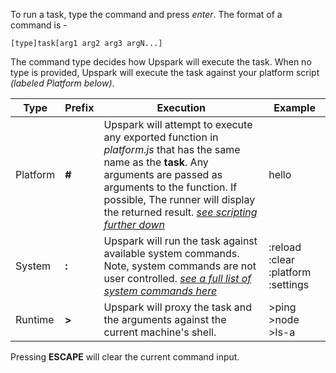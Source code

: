 <!--TITLE:Commands-->
<!--ABOUT:Upspark commands are executed by typing the command name and pressing enter.-->

To run a task, type the command and press *enter*. The format of a command is -
```
[type]task[arg1 arg2 arg3 argN...]
```
The command type decides how Upspark will execute the task. When no type is provided, Upspark will execute the task against your platform script *(labeled Platform below)*.

| Type      | Prefix   | Execution | Example |
|-----------|-------|-----------|---------|
| Platform  | **#** | Upspark will attempt to execute any exported function in *platform.js* that has the same name as the **task**. Any arguments are passed as arguments to the function. If possible, The runner will display the returned result. *[see scripting further down](/tutorial#scripting)* | hello  |
| System  | **:** | Upspark will run the task against available system commands. Note, system commands are not user controlled. *[see a full list of system commands here](/documentation#system-commands)* | :reload :clear :platform :settings
| Runtime | **>** | Upspark will proxy the task and the arguments against the current machine's shell. | >ping >node >ls-a


Pressing **ESCAPE** will clear the current command input.
